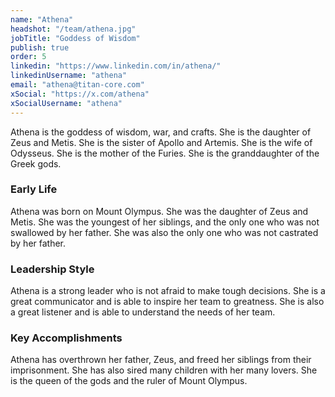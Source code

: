 ```yaml
---
name: "Athena"
headshot: "/team/athena.jpg"
jobTitle: "Goddess of Wisdom"
publish: true
order: 5
linkedin: "https://www.linkedin.com/in/athena/"
linkedinUsername: "athena"
email: "athena@titan-core.com"
xSocial: "https://x.com/athena"
xSocialUsername: "athena"
---
```


Athena is the goddess of wisdom, war, and crafts. She is the daughter of Zeus and Metis. She is the sister of Apollo and Artemis. She is the wife of Odysseus. She is the mother of the Furies. She is the granddaughter of the Greek gods.

### Early Life

Athena was born on Mount Olympus. She was the daughter of Zeus and Metis. She was the youngest of her siblings, and the only one who was not swallowed by her father. She was also the only one who was not castrated by her father.

### Leadership Style

Athena is a strong leader who is not afraid to make tough decisions. She is a great communicator and is able to inspire her team to greatness. She is also a great listener and is able to understand the needs of her team.

### Key Accomplishments

Athena has overthrown her father, Zeus, and freed her siblings from their imprisonment. She has also sired many children with her many lovers. She is the queen of the gods and the ruler of Mount Olympus.
